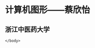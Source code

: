 <!DOCTYPE html>
<html>
	<head>
		<meta charset="utf-8">
		<title></title>
	</head>
	<body>
		<h1>计算机图形——蔡欣怡</h1>
		<h2>浙江中医药大学</h2>
		
	</body>
</html>
